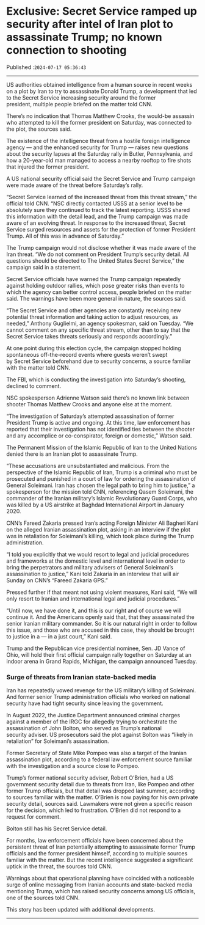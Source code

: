# Exclusive: Secret Service ramped up security after intel of Iran plot to assassinate Trump; no known connection to shooting

Published :`2024-07-17 05:36:43`

---

US authorities obtained intelligence from a human source in recent weeks on a plot by Iran to try to assassinate Donald Trump, a development that led to the Secret Service increasing security around the former president, multiple people briefed on the matter told CNN.

There’s no indication that Thomas Matthew Crooks, the would-be assassin who attempted to kill the former president on Saturday, was connected to the plot, the sources said.

The existence of the intelligence threat from a hostile foreign intelligence agency — and the enhanced security for Trump — raises new questions about the security lapses at the Saturday rally in Butler, Pennsylvania, and how a 20-year-old man managed to access a nearby rooftop to fire shots that injured the former president.

A US national security official said the Secret Service and Trump campaign were made aware of the threat before Saturday’s rally.

“Secret Service learned of the increased threat from this threat stream,” the official told CNN. “NSC directly contacted USSS at a senior level to be absolutely sure they continued to track the latest reporting. USSS shared this information with the detail lead, and the Trump campaign was made aware of an evolving threat. In response to the increased threat, Secret Service surged resources and assets for the protection of former President Trump. All of this was in advance of Saturday.”

The Trump campaign would not disclose whether it was made aware of the Iran threat. “We do not comment on President Trump’s security detail. All questions should be directed to The United States Secret Service,” the campaign said in a statement.

Secret Service officials have warned the Trump campaign repeatedly against holding outdoor rallies, which pose greater risks than events to which the agency can better control access, people briefed on the matter said. The warnings have been more general in nature, the sources said.

“The Secret Service and other agencies are constantly receiving new potential threat information and taking action to adjust resources, as needed,” Anthony Guglielmi, an agency spokesman, said on Tuesday. “We cannot comment on any specific threat stream, other than to say that the Secret Service takes threats seriously and responds accordingly.”

At one point during this election cycle, the campaign stopped holding spontaneous off-the-record events where guests weren’t swept by Secret Service beforehand due to security concerns, a source familiar with the matter told CNN.

The FBI, which is conducting the investigation into Saturday’s shooting, declined to comment.

NSC spokesperson Adrienne Watson said there’s no known link between shooter Thomas Matthew Crooks and anyone else at the moment.

“The investigation of Saturday’s attempted assassination of former President Trump is active and ongoing. At this time, law enforcement has reported that their investigation has not identified ties between the shooter and any accomplice or co-conspirator, foreign or domestic,” Watson said.

The Permanent Mission of the Islamic Republic of Iran to the United Nations denied there is an Iranian plot to assassinate Trump.

“These accusations are unsubstantiated and malicious. From the perspective of the Islamic Republic of Iran, Trump is a criminal who must be prosecuted and punished in a court of law for ordering the assassination of General Soleimani. Iran has chosen the legal path to bring him to justice,” a spokesperson for the mission told CNN, referencing Qasem Soleimani, the commander of the Iranian military’s Islamic Revolutionary Guard Corps, who was killed by a US airstrike at Baghdad International Airport in January 2020.

CNN’s Fareed Zakaria pressed Iran’s acting Foreign Minister Ali Bagheri Kani on the alleged Iranian assassination plot, asking in an interview if the plot was in retaliation for Soleimani’s killing, which took place during the Trump administration.

“I told you explicitly that we would resort to legal and judicial procedures and frameworks at the domestic level and international level in order to bring the perpetrators and military advisers of General Soleimani’s assassination to justice,” Kani told Zakaria in an interview that will air Sunday on CNN’s “Fareed Zakaria GPS.”

Pressed further if that meant not using violent measures, Kani said, “We will only resort to Iranian and international legal and judicial procedures.”

“Until now, we have done it, and this is our right and of course we will continue it. And the Americans openly said that, that they assassinated the senior Iranian military commander. So it is our natural right in order to follow this issue, and those who are accused in this case, they should be brought to justice in a — in a just court,” Kani said.

Trump and the Republican vice presidential nominee, Sen. JD Vance of Ohio, will hold their first official campaign rally together on Saturday at an indoor arena in Grand Rapids, Michigan, the campaign announced Tuesday.

### Surge of threats from Iranian state-backed media

Iran has repeatedly vowed revenge for the US military’s killing of Soleimani. And former senior Trump administration officials who worked on national security have had tight security since leaving the government.

In August 2022, the Justice Department announced criminal charges against a member of the IRGC for allegedly trying to orchestrate the assassination of John Bolton, who served as Trump’s national security adviser. US prosecutors said the plot against Bolton was “likely in retaliation” for Soleimani’s assassination.

Former Secretary of State Mike Pompeo was also a target of the Iranian assassination plot, according to a federal law enforcement source familiar with the investigation and a source close to Pompeo.

Trump’s former national security adviser, Robert O’Brien, had a US government security detail due to threats from Iran, like Pompeo and other former Trump officials, but that detail was dropped last summer, according to sources familiar with the matter. O’Brien is now paying for his own private security detail, sources said. Lawmakers were not given a specific reason for the decision, which led to frustration. O’Brien did not respond to a request for comment.

Bolton still has his Secret Service detail.

For months, law enforcement officials have been concerned about the persistent threat of Iran potentially attempting to assassinate former Trump officials and the former president himself, according to multiple sources familiar with the matter. But the recent intelligence suggested a significant uptick in the threat, the sources told CNN.

Warnings about that operational planning have coincided with a noticeable surge of online messaging from Iranian accounts and state-backed media mentioning Trump, which has raised security concerns among US officials, one of the sources told CNN.

This story has been updated with additional developments.

---

